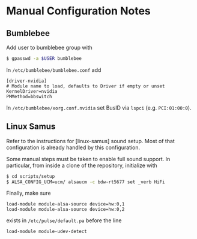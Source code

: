 # Manual Configuration Notes

## Bumblebee

Add user to bumblebee group with

```bash
$ gpasswd -a $USER bumblebee
```

In `/etc/bumblebee/bumblebee.conf` add

```
[driver-nvidia]
# Module name to load, defaults to Driver if empty or unset
KernelDriver=nvidia
PMMethod=bbswitch
```

In `/etc/bumblebee/xorg.conf.nvidia` set BusID via `lspci`
(e.g. `PCI:01:00:0`).

## Linux Samus

Refer to the instructions for [linux-samus] sound setup.
Most of that configuration is already handled by this configuration.

Some manual steps must be taken to enable full sound support.
In particular, from inside a clone of the repository, initialize with

``` bash
$ cd scripts/setup
$ ALSA_CONFIG_UCM=ucm/ alsaucm -c bdw-rt5677 set _verb HiFi
```

Finally, make sure

```
load-module module-alsa-source device=hw:0,1
load-module module-alsa-source device=hw:0,2
```

exists in `/etc/pulse/default.pa` before the line

```
load-module module-udev-detect
```

[linux-samus sound setup]: https://github.com/raphael/linux-samus#enabling-sound-step-by-step
